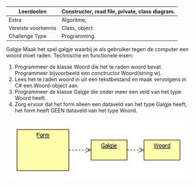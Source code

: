 | Leerdoelen | Constructor, read file, private, class diagram. |
| --- | --- |
| Extra | Algoritme, |
| Vereiste voorkennis | Class, object. |
| Challenge Type | Programming. |




Galgje
Maak het spel galgje waarbij je als gebruiker tegen de computer een woord moet raden. Technische en functionele eisen:
1. Programmeer de klasse Woord die het te raden woord bevat. Programmeer bijvoorbeeld een conctructor Woord(string w).
2. Lees het te raden woord in uit een tekstbestand en maak vervolgens in C# een Woord-object aan.
3. Programmeer de klasse Galgje die onder meer een veld van het type Woord heeft.
4. Zorg ervoor dat het form alleen een dataveld van het type Galgje heeft, het form heeft GEEN dataveld van het type Woord.

![](figures/Galgje.png "galgje")
